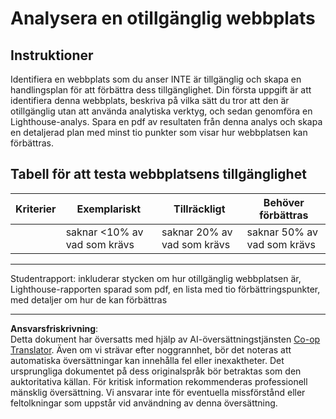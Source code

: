<!--
CO_OP_TRANSLATOR_METADATA:
{
  "original_hash": "a258597a194e77d4fd469b3cd976b29e",
  "translation_date": "2025-08-26T22:21:26+00:00",
  "source_file": "1-getting-started-lessons/3-accessibility/assignment.md",
  "language_code": "sv"
}
-->
# Analysera en otillgänglig webbplats

## Instruktioner

Identifiera en webbplats som du anser INTE är tillgänglig och skapa en handlingsplan för att förbättra dess tillgänglighet. 
Din första uppgift är att identifiera denna webbplats, beskriva på vilka sätt du tror att den är otillgänglig utan att använda analytiska verktyg, och sedan genomföra en Lighthouse-analys. Spara en pdf av resultaten från denna analys och skapa en detaljerad plan med minst tio punkter som visar hur webbplatsen kan förbättras.

## Tabell för att testa webbplatsens tillgänglighet

| Kriterier | Exemplariskt | Tillräckligt | Behöver förbättras |
|-----------|--------------|--------------|---------------------|
|           | saknar <10% av vad som krävs | saknar 20% av vad som krävs | saknar 50% av vad som krävs |

----
Studentrapport: inkluderar stycken om hur otillgänglig webbplatsen är, Lighthouse-rapporten sparad som pdf, en lista med tio förbättringspunkter, med detaljer om hur de kan förbättras

---

**Ansvarsfriskrivning**:  
Detta dokument har översatts med hjälp av AI-översättningstjänsten [Co-op Translator](https://github.com/Azure/co-op-translator). Även om vi strävar efter noggrannhet, bör det noteras att automatiska översättningar kan innehålla fel eller inexaktheter. Det ursprungliga dokumentet på dess originalspråk bör betraktas som den auktoritativa källan. För kritisk information rekommenderas professionell mänsklig översättning. Vi ansvarar inte för eventuella missförstånd eller feltolkningar som uppstår vid användning av denna översättning.